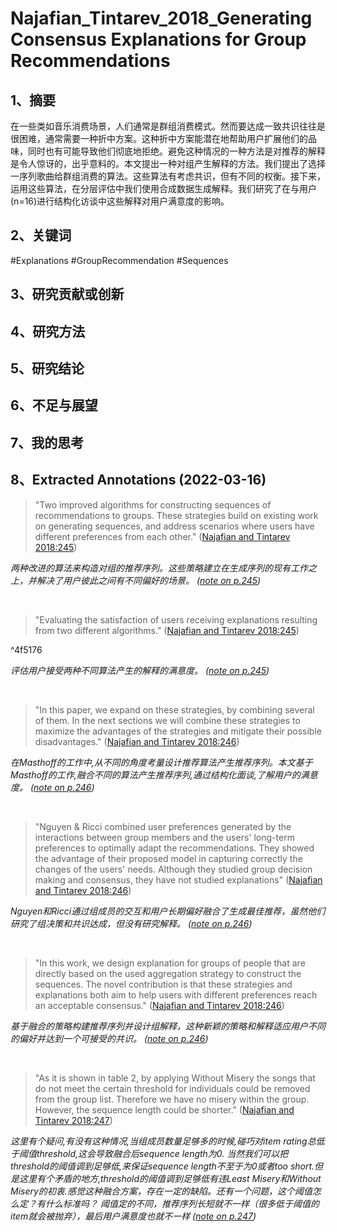 # Najafian_Tintarev_2018_Generating Consensus Explanations for Group Recommendations

## 1、摘要
在一些类如音乐消费场景，人们通常是群组消费模式。然而要达成一致共识往往是很困难，通常需要一种折中方案。这种折中方案能潜在地帮助用户扩展他们的品味，同时也有可能导致他们彻底地拒绝。避免这种情况的一种方法是对推荐的解释是令人惊讶的，出乎意料的。本文提出一种对组产生解释的方法。我们提出了选择一序列歌曲给群组消费的算法。这些算法有考虑共识，但有不同的权衡。接下来，运用这些算法，在分层评估中我们使用合成数据生成解释。我们研究了在与用户(n=16)进行结构化访谈中这些解释对用户满意度的影响。

## 2、关键词
#Explanations #GroupRecommendation #Sequences

## 3、研究贡献或创新



## 4、研究方法



## 5、研究结论



## 6、不足与展望



## 7、我的思考



## 8、Extracted Annotations (2022-03-16)

> "Two improved algorithms for constructing sequences of recommendations to groups. These strategies build on existing work on generating sequences, and address scenarios where users have different preferences from each other." ([Najafian and Tintarev 2018:245](zotero://open-pdf/library/items/VBJQSGXB?page=1))

*两种改进的算法来构造对组的推荐序列。这些策略建立在生成序列的现有工作之上，并解决了用户彼此之间有不同偏好的场景。 ([note on p.245](zotero://open-pdf/library/items/VBJQSGXB?page=1))*

 

> "Evaluating the satisfaction of users receiving explanations resulting from two different algorithms." ([Najafian and Tintarev 2018:245](zotero://open-pdf/library/items/VBJQSGXB?page=1))

^4f5176

*评估用户接受两种不同算法产生的解释的满意度。 ([note on p.245](zotero://open-pdf/library/items/VBJQSGXB?page=1))*

 

> "In this paper, we expand on these strategies, by combining several of them. In the next sections we will combine these strategies to maximize the advantages of the strategies and mitigate their possible disadvantages." ([Najafian and Tintarev 2018:246](zotero://open-pdf/library/items/VBJQSGXB?page=2))

*在Masthoff的工作中,从不同的角度考量设计推荐算法产生推荐序列。本文基于Masthoff的工作,融合不同的算法产生推荐序列,通过结构化面谈,了解用户的满意度。 ([note on p.246](zotero://open-pdf/library/items/VBJQSGXB?page=2))*

 

> "Nguyen & Ricci combined user preferences generated by the interactions between group members and the users' long-term preferences to optimally adapt the recommendations. They showed the advantage of their proposed model in capturing correctly the changes of the users' needs. Although they studied group decision making and consensus, they have not studied explanations" ([Najafian and Tintarev 2018:246](zotero://open-pdf/library/items/VBJQSGXB?page=2))

*Nguyen和Ricci通过组成员的交互和用户长期偏好融合了生成最佳推荐，虽然他们研究了组决策和共识达成，但没有研究解释。 ([note on p.246](zotero://open-pdf/library/items/VBJQSGXB?page=2))*

 

> "In this work, we design explanation for groups of people that are directly based on the used aggregation strategy to construct the sequences. The novel contribution is that these strategies and explanations both aim to help users with different preferences reach an acceptable consensus." ([Najafian and Tintarev 2018:246](zotero://open-pdf/library/items/VBJQSGXB?page=2))

*基于融合的策略构建推荐序列并设计组解释，这种新颖的策略和解释适应用户不同的偏好并达到一个可接受的共识。 ([note on p.246](zotero://open-pdf/library/items/VBJQSGXB?page=2))*

 

> "As it is shown in table 2, by applying Without Misery the songs that do not meet the certain threshold for individuals could be removed from the group list. Therefore we have no misery within the group. However, the sequence length could be shorter." ([Najafian and Tintarev 2018:247](zotero://open-pdf/library/items/VBJQSGXB?page=3))

*这里有个疑问,有没有这种情况,当组成员数量足够多的时候,碰巧对item rating总低于阈值threshold,这会导致融合后sequence length为0. 当然我们可以把threshold的阈值调到足够低,来保证sequence length不至于为0或者too short.但是这里有个矛盾的地方,threshold的阈值调到足够低有违Least Misery和Without Misery的初衷.感觉这种融合方案，存在一定的缺陷。还有一个问题，这个阈值怎么定？有什么标准吗？ 阈值定的不同，推荐序列长短就不一样（很多低于阈值的item就会被抛弃），最后用户满意度也就不一样 ([note on p.247](zotero://open-pdf/library/items/VBJQSGXB?page=3))*



